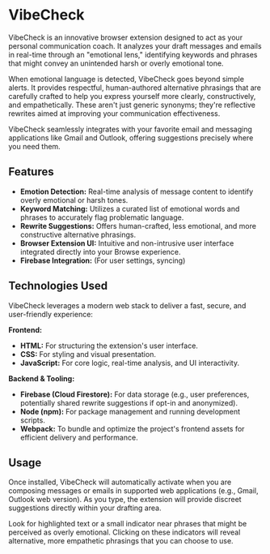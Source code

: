 
# VibeCheck

VibeCheck is an innovative browser extension designed to act as your personal communication coach. It analyzes your draft messages and emails in real-time through an "emotional lens," identifying keywords and phrases that might convey an unintended harsh or overly emotional tone.

When emotional language is detected, VibeCheck goes beyond simple alerts. It provides respectful, human-authored alternative phrasings that are carefully crafted to help you express yourself more clearly, constructively, and empathetically. These aren't just generic synonyms; they're reflective rewrites aimed at improving your communication effectiveness.

VibeCheck seamlessly integrates with your favorite email and messaging applications like Gmail and Outlook, offering suggestions precisely where you need them.



## Features

* **Emotion Detection:** Real-time analysis of message content to identify overly emotional or harsh tones.
* **Keyword Matching:** Utilizes a curated list of emotional words and phrases to accurately flag problematic language.
* **Rewrite Suggestions:** Offers human-crafted, less emotional, and more constructive alternative phrasings.
* **Browser Extension UI:** Intuitive and non-intrusive user interface integrated directly into your Browse experience.
* **Firebase Integration:** (For user settings, syncing)

## Technologies Used
VibeCheck leverages a modern web stack to deliver a fast, secure, and user-friendly experience:

**Frontend:**
* **HTML:** For structuring the extension's user interface.
* **CSS:** For styling and visual presentation.
* **JavaScript:** For core logic, real-time analysis, and UI interactivity.

**Backend & Tooling:**
* **Firebase (Cloud Firestore):** For data storage (e.g., user preferences, potentially shared rewrite suggestions if opt-in and anonymized).
* **Node (npm):** For package management and running development scripts.
* **Webpack:** To bundle and optimize the project's frontend assets for efficient delivery and performance.


## Usage

Once installed, VibeCheck will automatically activate when you are composing messages or emails in supported web applications (e.g., Gmail, Outlook web version). As you type, the extension will provide discreet suggestions directly within your drafting area.

Look for highlighted text or a small indicator near phrases that might be perceived as overly emotional. Clicking on these indicators will reveal alternative, more empathetic phrasings that you can choose to use.
